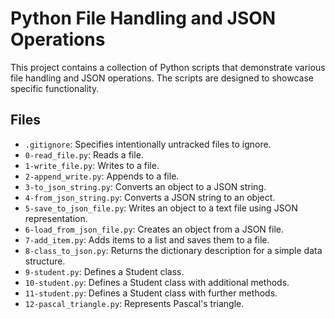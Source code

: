 # Python File Handling and JSON Operations

This project contains a collection of Python scripts that demonstrate various file handling and JSON operations. The scripts are designed to showcase specific functionality.

## Files

- `.gitignore`: Specifies intentionally untracked files to ignore.
- `0-read_file.py`: Reads a file.
- `1-write_file.py`: Writes to a file.
- `2-append_write.py`: Appends to a file.
- `3-to_json_string.py`: Converts an object to a JSON string.
- `4-from_json_string.py`: Converts a JSON string to an object.
- `5-save_to_json_file.py`: Writes an object to a text file using JSON representation.
- `6-load_from_json_file.py`: Creates an object from a JSON file.
- `7-add_item.py`: Adds items to a list and saves them to a file.
- `8-class_to_json.py`: Returns the dictionary description for a simple data structure.
- `9-student.py`: Defines a Student class.
- `10-student.py`: Defines a Student class with additional methods.
- `11-student.py`: Defines a Student class with further methods.
- `12-pascal_triangle.py`: Represents Pascal's triangle.